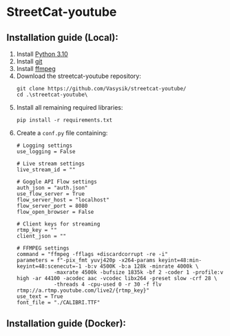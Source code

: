 # StreetCat-youtube

## Installation guide (Local):
1) Install [Python 3.10](https://www.python.org/downloads/)
2) Install [git](https://git-scm.com/downloads)
3) Install [ffmpeg](https://ffmpeg.org/download.html)
4) Download the streetcat-youtube repository:
   ```
   git clone https://github.com/Vasysik/streetcat-youtube/
   cd .\streetcat-youtube\
   ```
5) Install all remaining required libraries:
   ```
   pip install -r requirements.txt
   ```
6) Create a ```conf.py``` file containing:
    ```
    # Logging settings
    use_logging = False
   
    # Live stream settings
    live_stream_id = ""

    # Goggle API Flow settings
    auth_json = "auth.json"
    use_flow_server = True
    flow_server_host = "localhost"
    flow_server_port = 8080
   flow_open_browser = False

    # Client keys for streaming
    rtmp_key = ""
    client_json = ""

    # FFMPEG settings
    command = "ffmpeg -fflags +discardcorrupt -re -i"
    parameters = f"-pix_fmt yuvj420p -x264-params keyint=48:min-keyint=48:scenecut=-1 -b:v 4500K -b:a 128k -minrate 4000k \
                -maxrate 4500k -bufsize 1835k -bf 2 -coder 1 -profile:v high -ar 44100 -acodec aac -vcodec libx264 -preset slow -crf 28 \
                -threads 4 -cpu-used 0 -r 30 -f flv rtmp://a.rtmp.youtube.com/live2/{rtmp_key}"
    use_text = True
    font_file = "./CALIBRI.TTF"
    ```

## Installation guide (Docker):
